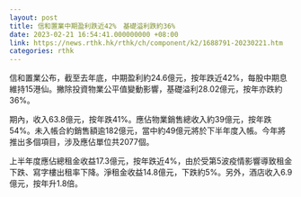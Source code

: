 ```yaml
---
layout: post
title: 信和置業中期盈利跌近42%　基礎溢利跌約36%
date: 2023-02-21 16:54:41.000000000 +08:00
link: https://news.rthk.hk/rthk/ch/component/k2/1688791-20230221.htm
categories: rthk
---
```


信和置業公布，截至去年底，中期盈利約24.6億元，按年跌近42%，每股中期息維持15港仙。撇除投資物業公平值變動影響，基礎溢利28.02億元，按年亦跌約36%。

期內，收入63.8億元，按年跌41%。應佔物業銷售總收入約39億元，按年跌54%。未入帳合約銷售額逾182億元，當中約49億元將於下半年度入帳。今年將推出多個項目，涉及應佔單位共2077個。

上半年度應佔總租金收益17.3億元，按年跌近4%，由於受第5波疫情影響導致租金下跌、寫字樓出租率下降。淨租金收益14.8億元，下跌約5%。另外，酒店收入6.9億元，按年升1.8倍。
